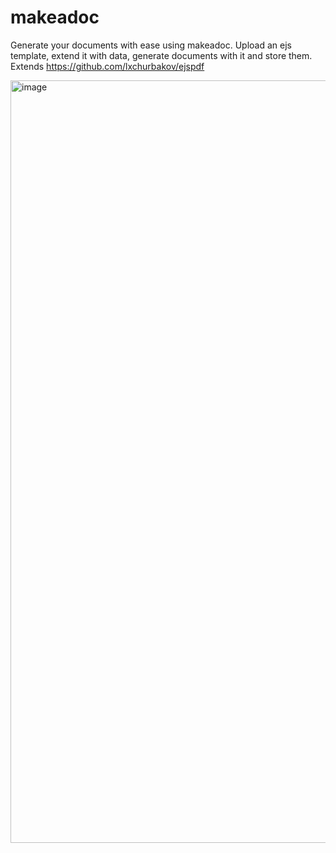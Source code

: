 # makeadoc

Generate your documents with ease using makeadoc. Upload an ejs template, extend it with data, generate documents with it and store them. Extends https://github.com/lxchurbakov/ejspdf

<img width="1220" alt="image" src="https://user-images.githubusercontent.com/24711892/207810229-2c544ef4-4274-4f3b-ae0a-44b02ac4f60c.png">
